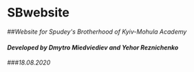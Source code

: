 # **SBwebsite**
##*Website for Spudey's Brotherhood of Kyiv-Mohula Academy*
#### *Developed by Dmytro Miedviediev and Yehor Reznichenko*
###*18.08.2020*
